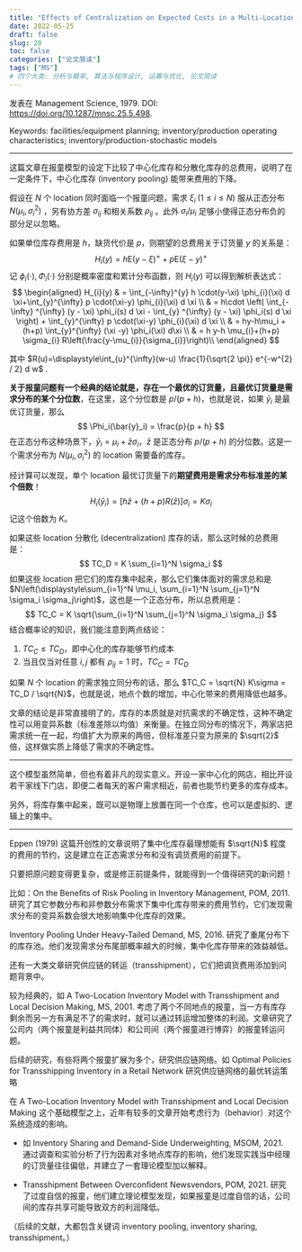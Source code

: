 ```yaml
---
title: "Effects of Centralization on Expected Costs in a Multi-Location Newsboy Problem"
date: 2022-05-25
draft: false
slug: 20
toc: false
categories: ["论文简读"]
tags: ["MS"]
# 四个大类: 分析与概率, 算法与程序设计, 运筹与优化, 论文简读
---
```


发表在 Management Science, 1979. DOI: https://doi.org/10.1287/mnsc.25.5.498.

Keywords: facilities/equipment planning; inventory/production operating characteristics; inventory/production-stochastic models

---

这篇文章在报童模型的设定下比较了中心化库存和分散化库存的总费用，说明了在一定条件下，中心化库存 (inventory pooling) 能带来费用的下降。

假设在 $N$ 个 location 同时面临一个报童问题，需求 $\xi_i \;(1\leq i\leq N )$ 服从正态分布 $N(\mu_i, \sigma_i^2)$ ，另有协方差 $\sigma_{ij}$ 和相关系数 $\rho_{ij}$ 。此外 $\sigma_i / \mu_i$ 足够小使得正态分布负的部分足以忽略。

如果单位库存费用是 $h$，缺货代价是 $p$，则期望的总费用关于订货量 $y$ 的关系是：
$$
H_i(y) = h\mathrm{E}(y - \xi)^{+} + p \mathrm{E}(\xi - y)^{+}
$$
记 $\phi_i(\cdot), \, \Phi_i(\cdot)$ 分别是概率密度和累计分布函数，则 $H_i(y)$ 可以得到解析表达式：
$$
\begin{aligned}
H_{i}(y) & =  \int_{-\infty}^{y} h \cdot(y-\xi) \phi_{i}(\xi) d \xi+\int_{y}^{\infty} p \cdot(\xi-y) \phi_{i}(\xi) d \xi \\
& = h\cdot \left( \int_{-\infty} ^{\infty} (y - \xi) \phi_i(s) d \xi - \int_{y} ^{\infty} (y - \xi) \phi_i(s) d \xi \right) + \int_{y}^{\infty} p \cdot(\xi-y) \phi_{i}(\xi) d \xi \\
& = hy-h\mu_i + (h+p) \int_{y}^{\infty} (\xi -y) \phi_i(\xi) d\xi \\
& = h y-h \mu_{i}+(h+p) \sigma_{i} R\left(\frac{y-\mu_{i}}{\sigma_{i}}\right)\\
\end{aligned}
$$

其中 $R(u)=\displaystyle\int_{u}^{\infty}(w-u) \frac{1}{\sqrt{2 \pi}} e^{-w^{2} / 2} d w$ .

**关于报童问题有一个经典的结论就是，存在一个最优的订货量，且最优订货量是需求分布的某个分位数**，在这里，这个分位数是 $p/(p+h)$，也就是说，如果 $\bar{y}_i$ 是最优订货量，那么
$$
\Phi_i(\bar{y}_i) = \frac{p}{p + h}
$$
在正态分布这种场景下，$\bar{y}_i = \mu_i + \bar{z} \sigma_i$，$\bar{z}$ 是正态分布 $p/(p+h)$ 的分位数。这是一个需求分布为 $N(\mu_i, \sigma_i^2)$ 的 location 需要备的库存。

经计算可以发现，单个 location 最优订货量下的**期望费用是需求分布标准差的某个倍数**！
$$
H_{i}\left(\bar{y}_{i}\right)=[h \bar{z}+(h+p) R(\bar{z})] \sigma_{i} = K\sigma_i
$$
记这个倍数为 $K$。

如果这些 location 分散化 (decentralization) 库存的话，那么这时候的总费用是：
$$
TC_D = K \sum_{i=1}^N \sigma_i
$$
如果这些 location 把它们的库存集中起来，那么它们集体面对的需求总和是 $N\left(\displaystyle\sum_{i=1}^N \mu_i, \sum_{i=1}^N \sum_{j=1}^N \sigma_i \sigma_j\right)$，这也是一个正态分布，所以总费用是：
$$
TC_C = K \sqrt{\sum_{i=1}^N \sum_{j=1}^N \sigma_i \sigma_j}
$$
结合概率论的知识，我们能注意到两点结论：

1. $TC_C \leqslant TC_D$，即中心化的库存能够节约成本
2. 当且仅当对任意 $i, j$ 都有 $\rho_{ij}=1$ 时，$TC_C = TC_D$

如果 $N$ 个 location 的需求独立同分布的话，那么 $TC_C = \sqrt{N} K\sigma = TC_D / \sqrt{N}$，也就是说，地点个数的增加，中心化带来的费用降低也越多。

文章的结论是非常直接明了的，库存的本质就是对抗需求的不确定性，这种不确定性可以用变异系数（标准差除以均值）来衡量。在独立同分布的情况下，两家店把需求统一在一起，均值扩大为原来的两倍，但标准差只变为原来的 $\sqrt{2}$ 倍，这样做实质上降低了需求的不确定性。

---

这个模型虽然简单，但也有着非凡的现实意义。开设一家中心化的网店，相比开设若干家线下门店，即便二者每天的客户需求相近，前者也能节约更多的库存成本。

另外，将库存集中起来，既可以是物理上放置在同一个仓库，也可以是虚拟的、逻辑上的集中。

---

Eppen (1979) 这篇开创性的文章说明了集中化库存最理想能有 $\sqrt{N}$ 程度的费用的节约，这是建立在正态需求分布和没有调货费用的前提下。

只要把原问题变得更复杂，或是修正前提条件，就能得到一个值得研究的新问题！

比如：On the Beneﬁts of Risk Pooling in Inventory Management, POM, 2011. 研究了其它参数分布和非参数分布需求下集中化库存带来的费用节约，它们发现需求分布的变异系数会很大地影响集中化库存的效果。

Inventory Pooling Under Heavy-Tailed Demand, MS, 2016. 研究了重尾分布下的库存池。他们发现需求分布尾部概率越大的时候，集中化库存带来的效益越低。

还有一大类文章研究供应链的转运（transshipment），它们把调货费用添加到问题背景中。

较为经典的，如 A Two-Location Inventory Model with Transshipment and Local Decision Making, MS, 2001. 考虑了两个不同地点的报童，当一方有库存剩余而另一方有满足不了的需求时，就可以通过转运增加整体的利润。文章研究了公司内（两个报童是利益共同体）和公司间（两个报童进行博弈）的报童转运问题。

后续的研究，有些将两个报童扩展为多个，研究供应链网络。如 Optimal Policies for Transshipping Inventory in a Retail Network 研究供应链网络的最优转运策略

在 A Two-Location Inventory Model with Transshipment and Local Decision Making 这个基础模型之上，近年有较多的文章开始考虑行为（behavior）对这个系统造成的影响。

+ 如 Inventory Sharing and Demand-Side Underweighting, MSOM, 2021. 通过调查和实验分析了行为因素对多地点库存的影响，他们发现实践当中经理的订货量往往偏低，并建立了一套理论模型加以解释。

+ Transshipment Between Overconﬁdent Newsvendors, POM, 2021. 研究了过度自信的报童，他们建立理论模型发现，如果报童是过度自信的话，公司间的库存共享可能导致双方的利润降低。


（后续的文献，大都包含关键词 inventory pooling, inventory sharing, transshipment。）








